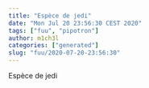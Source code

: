 ```yaml
---
title: "Espèce de jedi"
date: "Mon Jul 20 23:56:30 CEST 2020"
tags: ["fuu", "pipotron"]
author: m1ch3l
categories: ["generated"]
slug: "fuu/2020-07-20-23:56:30"
---
```


Espèce de jedi
